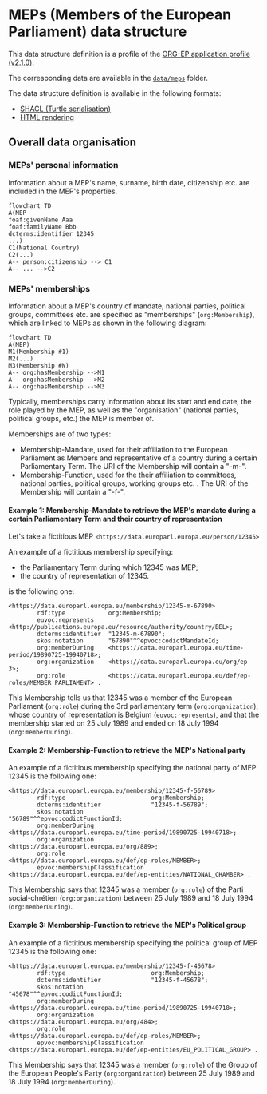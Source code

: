 # MEPs (Members of the European Parliament) data structure

This data structure definition is a profile of the [ORG-EP application profile (v2.1.0)](https://europarl.github.io/org-ep/2.1.0/).

The corresponding data are available in the [`data/meps`](../data/meps/) folder.

The data structure definition is available in the following formats:
- [SHACL (Turtle serialisation)](./org-ep_meps.shacl.ttl)
- [HTML rendering](https://europarl.github.io/org-ep/dsd/meps/org-ep_meps.shacl.ttl)

## Overall data organisation

### MEPs' personal information

Information about a MEP's name, surname, birth date, citizenship etc. are included in the MEP's properties.

````mermaid
flowchart TD
A(MEP
foaf:givenName Aaa
foaf:familyName Bbb
dcterms:identifier 12345
...)
C1(National Country)
C2(...)
A-- person:citizenship --> C1
A-- ... -->C2
````

### MEPs' memberships

Information about a MEP's country of mandate, national parties, political groups, committees etc. are specified as "memberships" (`org:Membership`), which are linked to MEPs as shown in the following diagram:

````mermaid
flowchart TD
A(MEP)
M1(Membership #1)
M2(...)
M3(Membership #N)
A-- org:hasMembership -->M1
A-- org:hasMembership -->M2
A-- org:hasMembership -->M3
````

Typically, memberships carry information about its start and end date, the role played by the MEP, as well as the "organisation" (national parties, political groups, etc.) the MEP is member of.

Memberships are of two types:
- Membership-Mandate, used for their affiliation to the European Parliament as Members and representative of a country during a certain Parliamentary Term. The URI of the Membership will contain a "-m-".
- Membership-Function, used for the their affiliation to committees, national parties, political groups, working groups etc. . The URI of the Membership will contain a "-f-".

#### Example 1: Membership-Mandate to retrieve the MEP's mandate during a certain Parliamentary Term and their country of representation

Let's take a fictitious MEP ```` <https://data.europarl.europa.eu/person/12345> ````

An example of a fictitious membership specifying:
- the Parliamentary Term during which 12345 was MEP;
- the country of representation of 12345.
  
is the following one:

````turtle
<https://data.europarl.europa.eu/membership/12345-m-67890>
        rdf:type            org:Membership;
        euvoc:represents    <http://publications.europa.eu/resource/authority/country/BEL>;
        dcterms:identifier  "12345-m-67890";
        skos:notation       "67890"^^epvoc:codictMandateId;
        org:memberDuring    <https://data.europarl.europa.eu/time-period/19890725-19940718>;
        org:organization    <https://data.europarl.europa.eu/org/ep-3>;
        org:role            <https://data.europarl.europa.eu/def/ep-roles/MEMBER_PARLIAMENT> .
````

This Membership tells us that 12345 was a member of the European Parliament (`org:role`) during the 3rd parliamentary term (`org:organization`), whose country of representation is Belgium (`euvoc:represents`), and that the membership started on 25 July 1989 and ended on 18 July 1994 (`org:memberDuring`).

#### Example 2: Membership-Function to retrieve the MEP's National party

An example of a fictitious membership specifying the national party of MEP 12345 is the following one:

````turtle
<https://data.europarl.europa.eu/membership/12345-f-56789>
        rdf:type                        org:Membership;
        dcterms:identifier              "12345-f-56789";
        skos:notation                   "56789"^^epvoc:codictFunctionId;
        org:memberDuring                <https://data.europarl.europa.eu/time-period/19890725-19940718>;
        org:organization                <https://data.europarl.europa.eu/org/889>;
        org:role                        <https://data.europarl.europa.eu/def/ep-roles/MEMBER>;
        epvoc:membershipClassification  <https://data.europarl.europa.eu/def/ep-entities/NATIONAL_CHAMBER> .
````

This Membership says that 12345 was a member (`org:role`) of the Parti social-chrétien (`org:organization`) between 25 July 1989 and 18 July 1994 (`org:memberDuring`).

#### Example 3: Membership-Function to retrieve the MEP's Political group

An example of a fictitious membership specifying the political group of MEP 12345 is the following one:

````turtle
<https://data.europarl.europa.eu/membership/12345-f-45678>
        rdf:type                        org:Membership;
        dcterms:identifier              "12345-f-45678";
        skos:notation                   "45678"^^epvoc:codictFunctionId;
        org:memberDuring                <https://data.europarl.europa.eu/time-period/19890725-19940718>;
        org:organization                <https://data.europarl.europa.eu/org/484>;
        org:role                        <https://data.europarl.europa.eu/def/ep-roles/MEMBER>;
        epvoc:membershipClassification  <https://data.europarl.europa.eu/def/ep-entities/EU_POLITICAL_GROUP> .
````

This Membership says that 12345 was a member (`org:role`) of the Group of the European People's Party (`org:organization`) between 25 July 1989 and 18 July 1994 (`org:memberDuring`).




